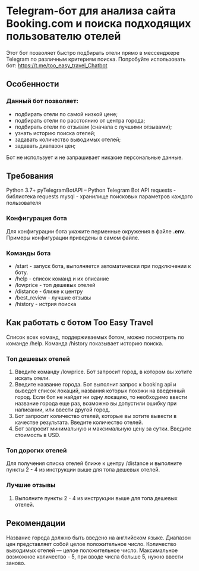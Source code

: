 # Telegram-бот для анализа сайта Booking.com и поиска подходящих пользователю отелей


Этот бот позволяет быстро подбирать отели прямо в мессенджере Telegram по различным критериям поиска. 
Попробуйте использовать бот: https://t.me/too_easy_travel_Chatbot

## Особенности


### Данный бот позволяет:

- подбирать отели по самой низкой цене;
- подбирать отели по расстоянию от центра города;
- подбирать отели по отзывам (сначала с лучшими отзывами);
- узнать историю поиска отелей;
- задавать количество выводимых отелей;
- задавать диапазон цен;

Бот не использует и не запрашивает никакие персональные данные.


## Требования

Python 3.7+
pyTelegramBotAPI – Python Telegram Bot API
requests - библиотека requests
mysql - хранилище поисковых параметров каждого пользователя


### Конфигурация бота
Для конфигурации бота укажите перменные окружения в файле **.env**. Примеры конфигурации приведены в самом файле.


### Команды бота

- /start - запуск бота, выполняется автоматически при подключении к боту.
- /help - список команд и их описание
- /lowprice - топ дешевых отелей
- /distance - ближе к центру
- /best_review - лучшие отзывы
- /history - истрия поиска


## Как работать с ботом Too Easy Travel


Список всех команд, поддерживаемых ботом, можно посмотреть по команде /help. 
Команда /history показывает историю поиска.


### Топ дешевых отелей

1. Введите команду /lowprice. Бот запросит город, в котором вы хотите искать отели.
2. Введите название города. Бот выполнит запрос к booking api и выведет список локаций, 
названия которых похожи на введенный город. Если бот не найдет ни одну локацию, то необходимо 
ввести название города еще раз, возможно вы допустили ошибку при написании, или ввести другой город.
3. Бот запросит количество отелей, которые вы хотите вывести в качестве результата. Введите количество отелей.
4. Бот запросит минимальную и максимальную цену за сутки. Введите стоимость в USD.


### Топ дорогих отелей

Для получения списка отелей ближе к центру /distance и выполните пункты 2 - 4 из инструкции выше для топа дешевых отелей.

### Лучшие отзывы

1. Выполните пункты 2 - 4 из инструкции выше для топа дешевых отелей.

## Рекомендации

Название города должно быть введено на английском языке. Диапазон цен представляет собой целое положительное число. 
Количество выводимых отелей — целое положительное число. Максимальное возможное количество - 5, 
при вводе числа больше 5, нужно ввести заново.
